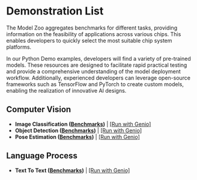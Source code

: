 # Demonstration List

The Model Zoo aggregates benchmarks for different tasks, providing information on the feasibility of applications across various chips. This enables developers to quickly select the most suitable chip system platforms.

In our Python Demo examples, developers will find a variety of pre-trained models. These resources are designed to facilitate rapid practical testing and provide a comprehensive understanding of the model deployment workflow. Additionally, experienced developers can leverage open-source frameworks such as TensorFlow and PyTorch to create custom models, enabling the realization of innovative AI designs.

## Computer Vision
* **Image Classification ([Benchmarks](https://github.com/R300-AI/ITRI-AI-Hub/blob/main/Model-Zoo/ImageClassificationBenchmarks.md))** | [[Run with Genio]](https://github.com/R300-AI/MTK-genio-demo/blob/main)
* **Object Detection ([Benchmarks](https://github.com/R300-AI/ITRI-AI-Hub/blob/main/Model-Zoo/ObjectDetectionBenchmarks.md))**     | [[Run with Genio]](https://github.com/R300-AI/MTK-genio-demo/blob/main)
* **Pose Estimation ([Benchmarks](https://github.com/R300-AI/ITRI-AI-Hub/blob/main/Model-Zoo/PoseEstimationBenchmarks.md))**     | [[Run with Genio]](https://github.com/R300-AI/MTK-genio-demo/blob/main)

## Language Process
* **Text To Text ([Benchmarks](https://github.com/R300-AI/ITRI-AI-Hub/blob/main/Model-Zoo/TextToTextBenchmarks.md))**     | [[Run with Genio]](https://github.com/R300-AI/MTK-genio-demo/blob/main)
